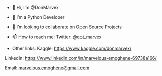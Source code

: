 - 👋 Hi, I’m @DonMarvex
- 👀 I’m a Python Developer
- 💞️ I’m looking to collaborate on Open Source Projects
- 📫 How to reach me: Twitter: [@cpt_marvex](https://twitter.com/cpt_marvex)

- Other links:
Kaggle: https://www.kaggle.com/donmarvex/

LinkedIn: https://www.linkedin.com/in/marvelous-emoghene-69738a166/

Email: marvelous.emoghene@gmail.com
<!---
DonMarvex/DonMarvex is a ✨ special ✨ repository because its `README.md` (this file) appears on your GitHub profile.
You can click the Preview link to take a look at your changes.
--->
